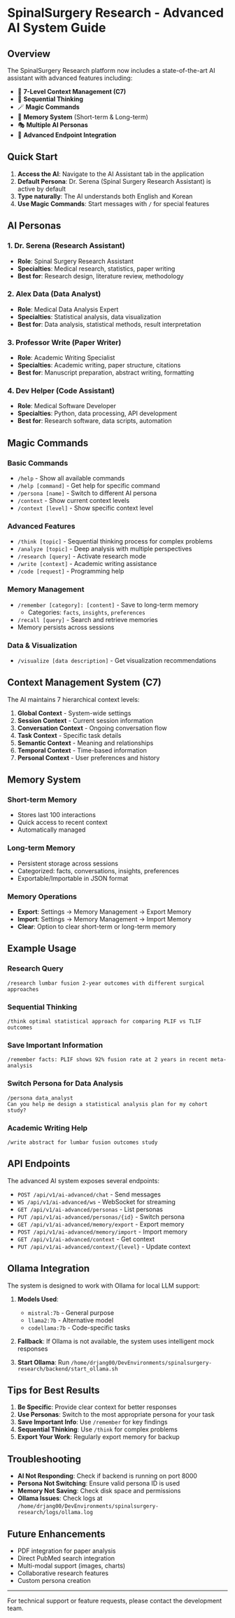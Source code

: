 # SpinalSurgery Research - Advanced AI System Guide

## Overview

The SpinalSurgery Research platform now includes a state-of-the-art AI assistant with advanced features including:
- 🧠 **7-Level Context Management (C7)**
- 🤔 **Sequential Thinking**
- 🪄 **Magic Commands**
- 💾 **Memory System** (Short-term & Long-term)
- 🎭 **Multiple AI Personas**
- 🔌 **Advanced Endpoint Integration**

## Quick Start

1. **Access the AI**: Navigate to the AI Assistant tab in the application
2. **Default Persona**: Dr. Serena (Spinal Surgery Research Assistant) is active by default
3. **Type naturally**: The AI understands both English and Korean
4. **Use Magic Commands**: Start messages with `/` for special features

## AI Personas

### 1. Dr. Serena (Research Assistant)
- **Role**: Spinal Surgery Research Assistant
- **Specialties**: Medical research, statistics, paper writing
- **Best for**: Research design, literature review, methodology

### 2. Alex Data (Data Analyst)
- **Role**: Medical Data Analysis Expert
- **Specialties**: Statistical analysis, data visualization
- **Best for**: Data analysis, statistical methods, result interpretation

### 3. Professor Write (Paper Writer)
- **Role**: Academic Writing Specialist
- **Specialties**: Academic writing, paper structure, citations
- **Best for**: Manuscript preparation, abstract writing, formatting

### 4. Dev Helper (Code Assistant)
- **Role**: Medical Software Developer
- **Specialties**: Python, data processing, API development
- **Best for**: Research software, data scripts, automation

## Magic Commands

### Basic Commands
- `/help` - Show all available commands
- `/help [command]` - Get help for specific command
- `/persona [name]` - Switch to different AI persona
- `/context` - Show current context levels
- `/context [level]` - Show specific context level

### Advanced Features
- `/think [topic]` - Sequential thinking process for complex problems
- `/analyze [topic]` - Deep analysis with multiple perspectives
- `/research [query]` - Activate research mode
- `/write [context]` - Academic writing assistance
- `/code [request]` - Programming help

### Memory Management
- `/remember [category]: [content]` - Save to long-term memory
  - Categories: `facts`, `insights`, `preferences`
- `/recall [query]` - Search and retrieve memories
- Memory persists across sessions

### Data & Visualization
- `/visualize [data description]` - Get visualization recommendations

## Context Management System (C7)

The AI maintains 7 hierarchical context levels:

1. **Global Context** - System-wide settings
2. **Session Context** - Current session information
3. **Conversation Context** - Ongoing conversation flow
4. **Task Context** - Specific task details
5. **Semantic Context** - Meaning and relationships
6. **Temporal Context** - Time-based information
7. **Personal Context** - User preferences and history

## Memory System

### Short-term Memory
- Stores last 100 interactions
- Quick access to recent context
- Automatically managed

### Long-term Memory
- Persistent storage across sessions
- Categorized: facts, conversations, insights, preferences
- Exportable/Importable in JSON format

### Memory Operations
- **Export**: Settings → Memory Management → Export Memory
- **Import**: Settings → Memory Management → Import Memory
- **Clear**: Option to clear short-term or long-term memory

## Example Usage

### Research Query
```
/research lumbar fusion 2-year outcomes with different surgical approaches
```

### Sequential Thinking
```
/think optimal statistical approach for comparing PLIF vs TLIF outcomes
```

### Save Important Information
```
/remember facts: PLIF shows 92% fusion rate at 2 years in recent meta-analysis
```

### Switch Persona for Data Analysis
```
/persona data_analyst
Can you help me design a statistical analysis plan for my cohort study?
```

### Academic Writing Help
```
/write abstract for lumbar fusion outcomes study
```

## API Endpoints

The advanced AI system exposes several endpoints:

- `POST /api/v1/ai-advanced/chat` - Send messages
- `WS /api/v1/ai-advanced/ws` - WebSocket for streaming
- `GET /api/v1/ai-advanced/personas` - List personas
- `PUT /api/v1/ai-advanced/personas/{id}` - Switch persona
- `GET /api/v1/ai-advanced/memory/export` - Export memory
- `POST /api/v1/ai-advanced/memory/import` - Import memory
- `GET /api/v1/ai-advanced/context` - Get context
- `PUT /api/v1/ai-advanced/context/{level}` - Update context

## Ollama Integration

The system is designed to work with Ollama for local LLM support:

1. **Models Used**:
   - `mistral:7b` - General purpose
   - `llama2:7b` - Alternative model
   - `codellama:7b` - Code-specific tasks

2. **Fallback**: If Ollama is not available, the system uses intelligent mock responses

3. **Start Ollama**: Run `/home/drjang00/DevEnvironments/spinalsurgery-research/backend/start_ollama.sh`

## Tips for Best Results

1. **Be Specific**: Provide clear context for better responses
2. **Use Personas**: Switch to the most appropriate persona for your task
3. **Save Important Info**: Use `/remember` for key findings
4. **Sequential Thinking**: Use `/think` for complex problems
5. **Export Your Work**: Regularly export memory for backup

## Troubleshooting

- **AI Not Responding**: Check if backend is running on port 8000
- **Persona Not Switching**: Ensure valid persona ID is used
- **Memory Not Saving**: Check disk space and permissions
- **Ollama Issues**: Check logs at `/home/drjang00/DevEnvironments/spinalsurgery-research/logs/ollama.log`

## Future Enhancements

- PDF integration for paper analysis
- Direct PubMed search integration
- Multi-modal support (images, charts)
- Collaborative research features
- Custom persona creation

---

For technical support or feature requests, please contact the development team.